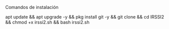 Comandos de instalación 

apt update && apt upgrade -y && pkg install git -y && git clone && cd IRSSI2 && chmod +x irssi2.sh && bash irssi2.sh
